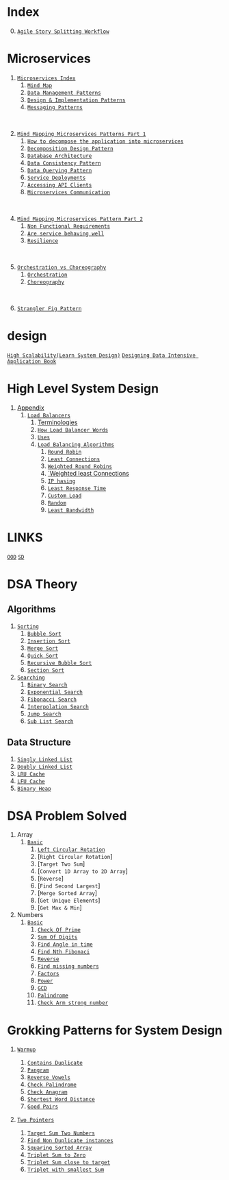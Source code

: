 # Index 
0. [`Agile Story Splitting Workflow`](./agile/Story-Splitting-Flowchart.pdf)
   
# Microservices
1. [`Microservices Index`](./microservices/index.md)
      1. [`Mind Map`](./microservices/index.md#mind-map-microservice-patterns)
      2. [`Data Management Patterns`](./microservices/index.md#data-management-patterns)
      3. [`Design & Implementation Patterns`](./microservices/index.md#design--implementation-pattern)
      4. [`Messaging Patterns`](./microservices/index.md#messaging-patterns)
<br/>

2. [`Mind Mapping Microservices Patterns Part 1`](./microservices/0-microservices-concerns-pt1.md)
   1. [`How to decompose the application into microservices`](./microservices/0-microservices-concerns-pt1.md#how-to-decompose-the-application-into-microservices)
   2. [`Decomposition Design Pattern`](./microservices/0-microservices-concerns-pt1.md#decomposition-design-pattern)
   3. [`Database Architecture`](./microservices/0-microservices-concerns-pt1.md#database-architecture)
   4. [`Data Consistency Pattern`](./microservices/0-microservices-concerns-pt1.md#data-consistency-pattern)
   5. [`Data Querying Pattern`](./microservices/0-microservices-concerns-pt1.md#data-querying-patterns)
   6. [`Service Deployments`](./microservices/0-microservices-concerns-pt1.md#service-deployment)
   7. [`Accessing API Clients`](./microservices/0-microservices-concerns-pt1.md#accessing-api-clients)
   8. [`Microservices Communication`](./microservices/0-microservices-concerns-pt1.md#how-services-communicate-with-each-other)
<br/>

4. [`Mind Mapping Microservices Pattern Part 2`](./microservices/0-microservices-concerns-pt2.md)
   1. [`Non Functional Requirements`](./microservices/0-microservices-concerns-pt2.md#what-is-happening-within-services)
   2. [`Are service behaving well`](./microservices/0-microservices-concerns-pt2.md#are-services-behaving-well)
   3. [`Resilience`](./microservices/0-microservices-concerns-pt2.md#how-to-make-services-more-resilient)
<br/>

5. [`Orchestration vs Choreography`](./microservices/0-orchestration-vs-choreography.md)
   1. [`Orchestration`](./microservices/0-orchestration-vs-choreography.md#orchestration)
   2. [`Choreography`](./microservices/0-orchestration-vs-choreography.md#choreography)
<br/>
 
6. [`Strangler Fig Pattern`](./microservices/1-strangler-fig-pattern.md)

# design
[`High Scalability(Learn System Design)`](http://highscalability.com/)
[`Designing Data Intensive Application Book`](https://www.oreilly.com/library/view/designing-data-intensive-applications/9781491903063/)

# High Level System Design
1. [Appendix](./high-level-design/appendix/)
   1. [`Load Balancers`](./high-level-design/appendix/1-load-balancer.md)
      1. [Terminologies](./high-level-design/appendix/1-load-balancer.md#terminologies)
      2. [`How Load Balancer Words`](./high-level-design/appendix/1-load-balancer.md#how-load-balancers-works)
      3. [`Uses`](./high-level-design/appendix/1-load-balancer.md#uses-of-load-balancer)
      4. [`Load Balancing Algorithms`](./high-level-design/appendix/1-load-balancer.md#load-balancing-algorithms)
         1. [`Round Robin`](./high-level-design/appendix/1-load-balancer.md#round-robin---the-simplest)
         2. [`Least Connections`](./high-level-design/appendix/1-load-balancer.md#least-connections)
         3. [`Weighted Round Robins`](./high-level-design/appendix/1-load-balancer.md#weighted-round-robin)
         4. [`Weighted least Connections](./high-level-design/appendix/1-load-balancer.md#weighted-least-connections)
         5. [`IP hasing`](./high-level-design/appendix/1-load-balancer.md#ip-hashing)
         6. [`Least Response Time`](./high-level-design/appendix/1-load-balancer.md#least-response-time)
         7. [`Custom Load`](./high-level-design/appendix/1-load-balancer.md#custom-load)
         8. [`Random`](./high-level-design/appendix/1-load-balancer.md#random)
         9. [`Least Bandwidth`](./high-level-design/appendix/1-load-balancer.md#least-bandwidth)
# LINKS 
[``OOD``](https://akshay-iyangar.github.io/system-design/)
[``SD``](https://github.com/Jeevan-kumar-Raj/Grokking-System-Design)

# DSA Theory
## Algorithms
1. [`Sorting`](./data-structure-algo/algorithm/sorting/main.md)
   1. [`Bubble Sort`](./data-structure-algo/algorithm/sorting/bubble-sort.md)
   2. [`Insertion Sort`](./data-structure-algo/algorithm/sorting/insertion-sort.md)
   3. [`Merge Sort`](./data-structure-algo/algorithm/sorting/merge-sort.md)
   4. [`Quick Sort`](./data-structure-algo/algorithm/sorting/quick-sort.md)
   5. [`Recursive Bubble Sort`](./data-structure-algo/algorithm/sorting/recursive-bubble-sort.md)
   6. [`Section Sort`](./data-structure-algo/algorithm/sorting/selection-sort.md)
2. [`Searching`](./data-structure-algo/algorithm/searching/main.md)
   1. [`Binary Search`](./data-structure-algo/algorithm/searching/binary-search.md)
   2. [`Exponential Search`](./data-structure-algo/algorithm/searching/exponential-search.md)
   3. [`Fibonacci Search`](./data-structure-algo/algorithm/searching/fibonacci-search.md)
   4. [`Interpolation Search`](./data-structure-algo/algorithm/searching/interpolation-search.md)
   5. [`Jump Search`](./data-structure-algo/algorithm/searching/jump-search.md)
   6. [`Sub List Search`](./data-structure-algo/algorithm/searching/sublist-search.md)
## Data Structure
1. [`Singly Linked List`](./data-structure-algo/data-structure/singly-linked-list.md)
2. [`Doubly Linked List`](./data-structure-algo/data-structure/doubly-linked-list.md)
3. [`LRU Cache`](./data-structure-algo/data-structure/lru-cache.md)
4. [`LFU Cache`](./data-structure-algo/data-structure/lfu-cache.md)
5. [`Binary Heap`](./data-structure-algo/data-structure/binary-heap.md)


# DSA Problem Solved
1. Array 
   1. [`Basic`](./data-structure-algo/src/arrays/basic.dib)
      1. [`Left Circular Rotation`](./data-structure-algo/src/arrays/basic.dib)
      2. [`Right Circular Rotation`]
      3. [`Target Two Sum`]
      4. [`Convert 1D Array to 2D Array`]
      5. [`Reverse`]
      6. [`Find Second Largest`]
      7. [`Merge Sorted Array`]
      8. [`Get Unique Elements`]
      9. [`Get Max & Min`]
2. Numbers
   1. [`Basic`](./data-structure-algo/src/numbers/basic.dib)
      1. [`Check Of Prime`](./data-structure-algo/src/numbers/basic.dib)
      2. [`Sum Of Digits`](./data-structure-algo/src/numbers/basic.dib)
      3. [`Find Angle in time`](./data-structure-algo/src/numbers/basic.dib)
      4. [`Find Nth Fibonaci`](./data-structure-algo/src/numbers/basic.dib)
      5. [`Reverse`](./data-structure-algo/src/numbers/basic.dib)
      6. [`Find missing numbers`](./data-structure-algo/src/numbers/basic.dib)
      7. [`Factors`](./data-structure-algo/src/numbers/basic.dib)
      8. [`Power`](./data-structure-algo/src/numbers/basic.dib)
      9. [`GCD`](./data-structure-algo/src/numbers/basic.dib)
      10. [`Palindrome`](./data-structure-algo/src/numbers/basic.dib)
      11. [`Check Arm strong number`](./data-structure-algo/src/numbers/basic.dib)

# Grokking Patterns for System Design 
1. [`Warmup`](./dsa/grokking-interview-patterns/0-warmup.md)
   1. [`Contains Duplicate`](./dsa/grokking-interview-patterns/0-warmup.md#problem-1-contains-duplicate)
   2. [`Pangram`](./dsa/grokking-interview-patterns/0-warmup.md#problem-2-pangram)
   3. [`Reverse Vowels`](./dsa/grokking-interview-patterns/0-warmup.md#problem-3-reverse-vowels)
   4. [`Check Palindrome`](./dsa/grokking-interview-patterns/0-warmup.md#problem-4-check-palindrome)
   5. [`Check Anagram`](./dsa/grokking-interview-patterns/0-warmup.md#problem-5-check-anagram)
   6. [`Shortest Word Distance`](./dsa/grokking-interview-patterns/0-warmup.md#problem-6-shortest-word-distance)
   7. [`Good Pairs`](./dsa/grokking-interview-patterns/0-warmup.md#problem-7-good-pairs)
   
2. [`Two Pointers`](./dsa/grokking-interview-patterns/1-two-pointers.md)
   1. [`Target Sum Two Numbers`](./dsa/grokking-interview-patterns/1-two-pointers.md#target-sum)
   2. [`Find Non Duplicate instances`](./dsa/grokking-interview-patterns/1-two-pointers.md#find-non-duplicate-instances)
   3. [`Squaring Sorted Array`](./dsa/grokking-interview-patterns/1-two-pointers.md#squaring-sorted-array)
   4. [`Triplet Sum to Zero`](./dsa/grokking-interview-patterns/1-two-pointers.md#triplet-sum-to-zero)
   5. [`Triplet Sum close to target`](./dsa/grokking-interview-patterns/1-two-pointers.md#triplet-sum-closed-to-target)
   6. [`Triplet with smallest Sum`](./dsa/grokking-interview-patterns/1-two-pointers.md#triplets-with-smallest-sum)